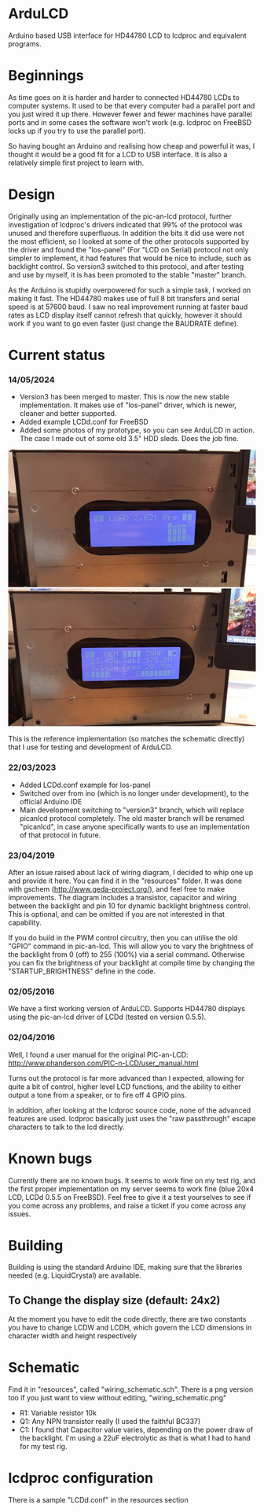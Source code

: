 # ArduLCD
Arduino based USB interface for HD44780 LCD to lcdproc and equivalent programs.

# Beginnings

As time goes on it is harder and harder to connected HD44780 LCDs to computer systems. It used to be that every computer had a parallel port and you just wired it up there.
However fewer and fewer machines have parallel ports and in some cases the software won't work (e.g. lcdproc on FreeBSD locks up if you try to use the parallel port).

So having bought an Arduino and realising how cheap and powerful it was, I thought it would be a good fit for a LCD to USB interface. It is also a relatively simple first project to learn with.

# Design

Originally using an implementation of the pic-an-lcd protocol, further investigation of lcdproc's drivers indicated that 99% of the protocol was unused and therefore superfluous. In addition the bits it did use were not the most efficient, so I looked at some of the other protocols supported by the driver and found the "los-panel" (For "LCD on Serial) protocol not only simpler to implement, it had features that would be nice to include, such as backlight control. So version3 switched to this protocol, and after testing and use by myself, it is has been promoted to the stable "master" branch.

As the Arduino is stupidly overpowered for such a simple task, I worked on making it fast. The HD44780 makes use of full 8 bit transfers and serial speed is at 57600 baud. I saw no real improvement running at faster baud rates as LCD display itself cannot refresh that quickly, however it should work if you want to go even faster (just change the BAUDRATE define).


# Current status
### 14/05/2024

- Version3 has been merged to master. This is now the new stable implementation. It makes use of "los-panel" driver, which is newer, cleaner and better supported.
- Added example LCDd.conf for FreeBSD
- Added some photos of my prototype, so you can see ArduLCD in action. The case I made out of some old 3.5" HDD sleds. Does the job fine. 

![Ex1](/resources/20231124_190621.jpg "Example 1")
![Ex2](/resources/20231124_190616.jpg "Example 2")

This is the reference implementation (so matches the schematic directly) that I use for testing and development of ArduLCD.

### 22/03/2023

- Added LCDd.conf example for los-panel
- Switched over from ino (which is no longer under development), to the official Arduino IDE
- Main development switching to "version3" branch, which will replace picanlcd protocol completely. The old master branch will be renamed "picanlcd", in case anyone specifically wants to use an implementation of that protocol in future.

### 23/04/2019

After an issue raised about lack of wiring diagram, I decided to whip one up and provide it here. You can find it in the "resources" folder. It was done with gschem (http://www.geda-project.org/), and feel free to make improvements. The diagram includes a transistor, capacitor and wiring between the backlight and pin 10 for dynamic backlight brightness control. This is optional, and can be omitted if you are not interested in that capability.

If you do build in the PWM control circuitry, then you can utilise the old "GPIO" command in pic-an-lcd. This will allow you to vary the brightness of the backlight from 0 (off) to 255 (100%) via a serial command. Otherwise you can fix the brightness of your backlight at compile time by changing the "STARTUP_BRIGHTNESS" define in the code.


### 02/05/2016

We have a first working version of ArduLCD. Supports HD44780 displays using the pic-an-lcd driver of LCDd (tested on version 0.5.5).

### 02/04/2016

Well, I found a user manual for the original PIC-an-LCD: http://www.phanderson.com/PIC-n-LCD/user_manual.html

Turns out the protocol is far more advanced than I expected, allowing for quite a bit of control, higher level LCD functions, and the ability to either output a tone from a speaker, or to fire off 4 GPIO pins.

In addition, after looking at the lcdproc source code, none of the advanced features are used. lcdproc basically just uses the "raw passthrough" escape characters to talk to the lcd directly.

# Known bugs

Currently there are no known bugs. It seems to work fine on my test rig, and the first proper implementation on my server seems to work fine (blue 20x4 LCD, LCDd 0.5.5 on FreeBSD). Feel free to give it a test yourselves to see if you come across any problems, and raise a ticket if you come across any issues.

# Building

Building is using the standard Arduino IDE, making sure that the libraries needed (e.g. LiquidCrystal) are available.

## To Change the display size (default: 24x2)

At the moment you have to edit the code directly, there are two constants you have to change LCDW and LCDH, which govern the LCD dimensions in character width and height respectively

# Schematic

Find it in "resources", called "wiring_schematic.sch". There is a png version too if you just want to view without editing, "wiring_schematic.png"

- R1: Variable resistor 10k
- Q1: Any NPN transistor really (I used the faithful BC337)
- C1: I found that Capacitor value varies, depending on the power draw of the backlight. I'm using a 22uF electrolytic as that is what I had to hand for my test rig.

# lcdproc configuration

There is a sample "LCDd.conf" in the resources section
